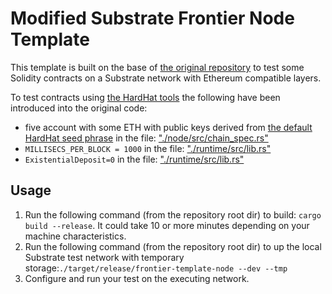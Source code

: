 # Modified Substrate Frontier Node Template

This template is built on the base of [the original repository]((https://github.com/substrate-developer-hub/substrate-node-template)) to test some Solidity contracts on a Substrate network with Ethereum compatible layers.

To test contracts using [the HardHat tools](https://hardhat.org/) the following have been introduced into the original code:
* five account with some ETH with public keys derived from [the default HardHat seed phrase](https://hardhat.org/hardhat-network/reference/#accounts) in the file: ["./node/src/chain_spec.rs"](./node/src/chain_spec.rs)
* `MILLISECS_PER_BLOCK = 1000` in the file: ["./runtime/src/lib.rs"](./runtime/src/lib.rs)
* `ExistentialDeposit=0` in the file: ["./runtime/src/lib.rs"](./runtime/src/lib.rs)

## Usage
1. Run the following command (from the repository root dir) to build: `cargo build --release`. It could take 10 or more minutes depending on your machine characteristics.
2. Run the following command (from the repository root dir) to up the local Substrate test network with temporary storage:`./target/release/frontier-template-node --dev --tmp`
3. Configure and run your test on the executing network.

